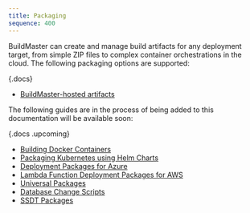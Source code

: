 ```yaml
---
title: Packaging
sequence: 400
---
```


BuildMaster can create and manage build artifacts for any deployment target, from simple ZIP files to complex container orchestrations in the cloud. The following packaging options are supported:

{.docs}
 - [BuildMaster-hosted artifacts](packaging/artifacts)

The following guides are in the process of being added to this documentation will be available soon:
 
{.docs .upcoming}
 - [Building Docker Containers](packaging/containers)
 - [Packaging Kubernetes using Helm Charts](packaging/helm-charts)
 - [Deployment Packages for Azure](packaging/cloud/azure)
 - [Lambda Function Deployment Packages for AWS](packaging/cloud/aws)
 - [Universal Packages](packaging/universal-packages)
 - [Database Change Scripts](packaging/database/change-scripts)
 - [SSDT Packages](packaging/database/ssdt)